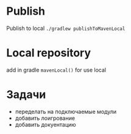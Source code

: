 # Publish #

Publish to local `./gradlew publishToMavenLocal`


# Local repository #

add in gradle `mavenLocal()` for use local

# Задачи #
- переделать на подключаемые модули
- добавить лоигрование
- добавить докуентацию